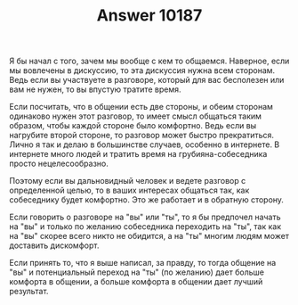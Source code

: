 ﻿---
title: "Answer 10187"
se.owner.user_id: 179763
se.owner.display_name: "tym32167"
se.owner.link: "https://ru.meta.stackoverflow.com/users/179763/tym32167"
se.answer_id: 10187
se.question_id: 10166
se.post_type: answer
se.score: 16
se.is_accepted: False
---
<p>Я бы начал с того, зачем мы вообще с кем то общаемся. Наверное, если мы вовлечены в дискуссию, то эта дискуссия нужна всем сторонам. Ведь если вы участвуете в разговоре, который для вас бесполезен или вам не нужен, то вы впустую тратите время. </p>

<p>Если посчитать, что в общении есть две стороны, и обеим сторонам одинаково нужен этот разговор, то имеет смысл общаться таким образом, чтобы каждой стороне было комфортно. Ведь если вы нагрубите второй стороне, то разговор может быстро прекратиться. Лично я так и делаю в большинстве случаев, особенно в интернете. В интернете много людей и тратить время на грубияна-собеседника просто нецелесообразно. </p>

<p>Поэтому если вы дальновидный человек и ведете разговор с определенной целью, то в ваших интересах общаться так, как собеседнику будет комфортно. Это же работает и в обратную сторону. </p>

<p>Если говорить о разговоре на "вы" или "ты", то я бы предпочел начать на "вы" и только по желанию собеседника переходить на "ты", так как на "вы" скорее всего никто не обидится, а на "ты" многим людям может доставить дискомфорт. </p>

<p>Если принять то, что я выше написал, за правду, то тогда общение на "вы" и потенциальный переход на "ты" (по желанию) дает больше комфорта в общении, а больше комфорта в общении дает лучший результат. </p>
